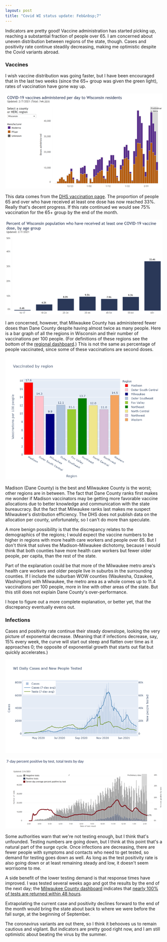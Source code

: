 ```yaml
---
layout: post
title: "Covid WI status update: Feb&nbsp;7"
---
```

 
Indicators are pretty good! Vaccine administration has started picking up, reaching a substantial fraction of people over 65. I am concerned about uneven distribution between regions of the state, though. Cases and positivity rate continue steadily decreasing, making me optimistic despite the Covid variants abroad.

### Vaccines
I wish vaccine distribution was going faster, but I have been encouraged that in the last two weeks (since the 65+ group was given the green light), rates of vaccination have gone way up.

![DHS vaccination plot](../assets/DHS-Vaccination-Date_2021-02-07.png)

This data comes from the [DHS vaccination page](https://www.dhs.wisconsin.gov/covid-19/vaccine-data.htm). The proportion of people 65 and over who have received at least one dose has now reached 33%. Really that's decent progress. If this rate continued we would see 75% vaccination for the 65+ group by the end of the month.

![DHS vaccinations by age](../assets/DHS-Vaccination-Age_2021-02-07.png)

I am concerned, however, that Milwaukee County has administered fewer doses than Dane County despite having almost twice as many people. Here is a bar graph of all the regions in Wisconsin and their number of vaccinations per 100 people. (For definitions of these regions see the bottom of the [regional dashboard](../dashboard/regional.md).) This is not the same as percentage of people vaccinated, since some of these vaccinations are second doses.

![Vaccinations per capita by region](../assets/Vaccination-Region.png)

Madison (Dane County) is the best and Milwaukee County is the worst; other regions are in between. The fact that Dane County ranks first makes me wonder if Madison vaccinators may be getting more favorable vaccine allocations due to better knowledge and communication with the state bureaucracy. But the fact that Milwaukee ranks last makes me suspect Milwaukee's distribution efficiency. The DHS does not publish data on the allocation per county, unfortunately, so I can't do more than speculate.

A more benign possibility is that the discrepancy relates to the demographics of the regions; I would expect the vaccine numbers to be higher in regions with more health care workers and people over 65. But I don't think that solves the Madison-Milwaukee dichotomy, because I would think that both counties have more health care workers but fewer older people, per capita, than the rest of the state. 

Part of the explanation could be that more of the Milwaukee metro area's health care workers and older people live in suburbs in the surrounding counties. If I include the suburban WOW counties (Waukesha, Ozaukee, Washington) with Milwaukee, the metro area as a whole comes up to 11.4 vaccinations per 100 people, more in line with other areas of the state. But this still does not explain Dane County's over-performance.

I hope to figure out a more complete explanation, or better yet, that the discrepancy eventually evens out.

### Infections
Cases and positivity rate continue their steady downslope, looking the very picture of exponential decrease. (Meaning that if infections decrease, say, 15% every week, the curve will start out steep and flatten over time as it approaches 0; the opposite of exponential growth that starts out flat but quickly accelerates.)

![Cases](../assets/Cases-Tests-WI_2021-02-06.png)

![DHS positivity rate](../assets/DHS-Positivity_2021-02-06.png)

Some authorities warn that we're not testing enough, but I think that's unfounded. Testing numbers are going down, but I think at this point that's a natural part of the surge cycle. Once infections are decreasing, there are fewer people with symptoms and contacts who need to get tested, so demand for testing goes down as well. As long as the test positivity rate is also going down or at least remaining steady and low, it doesn't seem worrisome to me.

A side benefit of the lower testing demand is that response times have improved. I was tested several weeks ago and got the results by the end of the next day; the [Milwaukee County dashboard](https://mcoem.maps.arcgis.com/apps/opsdashboard/index.html#/018eedbe075046779b8062b5fe1055bf) indicates that [nearly 100% of tests are returned within 48 hours](../assets/MkeCounty-TestReturn_2021-02-05.png).

Extrapolating the current case and positivity declines forward to the end of the month would bring the state about back to where we were before the fall surge, at the beginning of September.

The coronavirus variants are out there, so I think it behooves us to remain cautious and vigilant. But indicators are pretty good right now, and I am still optimistic about beating the virus by the summer. 
